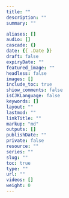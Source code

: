 ```yaml
---
title: ""
description: ""
summary: ""

aliases: []
audio: []
cascade: {}
date: {{ .Date }}
draft: false
expiryDate: ""
featured_image: ""
headless: false
images: []
include_toc: true
shiow_comments: false
isCJKLanguage: false
keywords: []
layout: ""
lastmod: ""
linkTitle: ""
markup: "md"
outputs: []
publishDate: ""
private: false
resource: ""
series: ""
slug: ""
toc: true
type: ""
url: ""
videos: []
weight: 0
---
```

